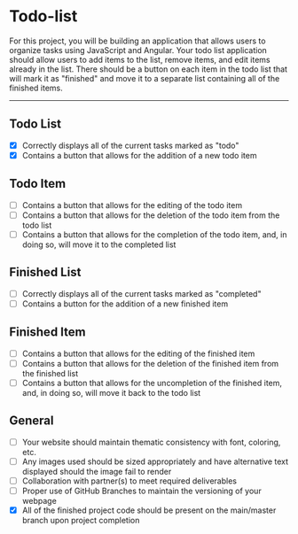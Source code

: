 # Todo-list

For this project, you will be building an application that allows users to organize tasks using JavaScript and Angular. Your todo list application should allow users to add items to the list, remove items, and edit items already in the list. There should be a button on each item in the todo list that will mark it as "finished" and move it to a separate list containing all of the finished items.

---

## Todo List

- [x] Correctly displays all of the current tasks marked as "todo"
- [x] Contains a button that allows for the addition of a new todo item

## Todo Item

- [ ] Contains a button that allows for the editing of the todo item
- [ ] Contains a button that allows for the deletion of the todo item from the todo list
- [ ] Contains a button that allows for the completion of the todo item, and, in doing so, will move it to the completed
        list

## Finished List

- [ ] Correctly displays all of the current tasks marked as "completed"
- [ ] Contains a button for the addition of a new finished item

## Finished Item

- [ ] Contains a button that allows for the editing of the finished item
- [ ] Contains a button that allows for the deletion of the finished item from the finished list
- [ ] Contains a button that allows for the uncompletion of the finished item, and, in doing so, will move it back to the todo list

## General

- [ ] Your website should maintain thematic consistency with font, coloring, etc.
- [ ] Any images used should be sized appropriately and have alternative text displayed should the image fail to render
- [ ] Collaboration with partner(s) to meet required deliverables
- [ ] Proper use of GitHub Branches to maintain the versioning of your webpage
- [x] All of the finished project code should be present on the main/master branch upon project completion
